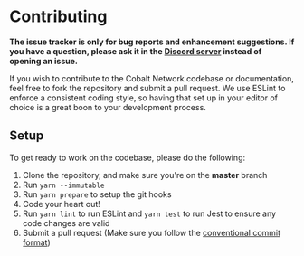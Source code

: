 # Contributing

**The issue tracker is only for bug reports and enhancement suggestions. If you have a question, please ask it in the [Discord server](https://discord.gg/4Nn7UwX) instead of opening an issue.**

If you wish to contribute to the Cobalt Network codebase or documentation, feel free to fork the repository and submit a
pull request. We use ESLint to enforce a consistent coding style, so having that set up in your editor of choice
is a great boon to your development process.

## Setup

To get ready to work on the codebase, please do the following:

1. Clone the repository, and make sure you're on the **master** branch
2. Run `yarn --immutable`
3. Run `yarn prepare` to setup the git hooks
4. Code your heart out!
5. Run `yarn lint` to run ESLint and `yarn test` to run Jest to ensure any code changes are valid
6. Submit a pull request (Make sure you follow the [conventional commit format](./COMMIT_CONVENTION.md))

<!--
Yoinked from discord.js
https://github.com/discordjs/discord.js/blob/master/.github/CONTRIBUTING.md
-->
